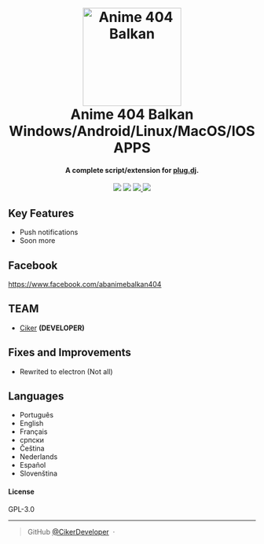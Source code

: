 <h1 align="center">
  <br>
  <a href="https://www.anime404.com"><img src="https://i.imgur.com/2gj9DxP.png" alt="Anime 404 Balkan" width="200"></a>
  <br>
  Anime 404 Balkan Windows/Android/Linux/MacOS/IOS APPS
  <br>
</h1>

<h4 align="center">A complete script/extension for <a href="http://plug.dj" target="_blank">plug.dj</a>.</h4>
<p align="center">
    <a href="#"><img src="https://badge.waffle.io/OrigemWoot/OrigemWoot.svg?label=ready&title=Ready"></a>
  </a>
  <a href="#"><img src="https://badges.gitter.im/OrigemWootOW/Lobby.svg"></a>
  <a href="#">
      <img src="https://img.shields.io/badge/SayThanks.io-%E2%98%BC-1EAEDB.svg">
  </a>
  <a href="https://www.paypal.me/1microfix">
    <img src="https://img.shields.io/badge/$-donate-ff69b4.svg?maxAge=2592000&amp;style=flat">
  </a>
</p>


## Key Features

* Push notifications
* Soon more

## Facebook

https://www.facebook.com/abanimebalkan404

## TEAM

- [Ciker](https://github.com/CikerDeveloper) __(DEVELOPER)__

## Fixes and Improvements

- Rewrited to electron (Not all)

## Languages

- Português
- English
- Français
- српски
- Čeština
- Nederlands
- Español
- Slovenština

#### License

GPL-3.0

---

> GitHub [@CikerDeveloper](https://github.com/CikerDeveloper) &nbsp;&middot;&nbsp;

